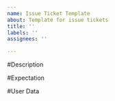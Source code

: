 ```yaml
---
name: Issue Ticket Template
about: Template for issue tickets
title: ''
labels: ''
assignees: ''

---
```


#Description


#Expectation


#User Data
